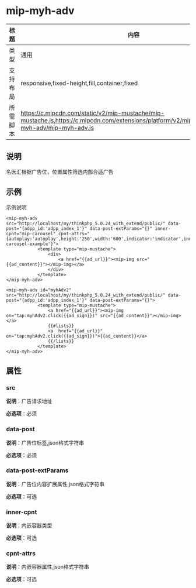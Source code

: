 # mip-myh-adv

标题|内容
----|----
类型| 通用
支持布局| responsive,fixed-height,fill,container,fixed
所需脚本| https://c.mipcdn.com/static/v2/mip-mustache/mip-mustache.js,https://c.mipcdn.com/extensions/platform/v2/mip.mingyihui.net/mip-myh-adv/mip-myh-adv.js

## 说明

名医汇根据广告位，位置属性筛选内部合适广告

## 示例

示例说明

```
<mip-myh-adv src="http://localhost/my/thinkphp_5.0.24_with_extend/public/" data-post="{adpp_id:'adpp_index_1'}" data-post-extParams="{}" inner-cpnt="mip-carousel" cpnt-attrs="{autoplay:'autoplay',height:'250',width:'600',indicator:'indicator',indicatorId:'mip-carousel-example'}">
            <template type="mip-mustache">
                <div>
                    <a href="{{ad_url}}"><mip-img src="{{ad_content}}"></mip-img></a>
                </div>
            </template>
</mip-myh-adv>

<mip-myh-adv id="myhAdv2" src="http://localhost/my/thinkphp_5.0.24_with_extend/public/" data-post="{adpp_id:'adpp_index_1'}" data-post-extParams="{}">
            <template type="mip-mustache">
                <a href="{{ad_url}}"><mip-img on="tap:myhAdv2.click({{ad_sign}})" src="{{ad_content}}"></mip-img></a>
                {{#lists}}
                <a  href="{{ad_url}}" on="tap:myhAdv2.click({{ad_sign}})">{{ad_content}}</a>
                {{/lists}}
            </template>
</mip-myh-adv>
```

## 属性

### src

**说明**：广告请求地址

**必选项**：必须

### data-post

**说明**：广告位标签,json格式字符串

**必选项**：必须

### data-post-extParams

**说明**：广告位内容扩展属性,json格式字符串

**必选项**：可选

### inner-cpnt

**说明**：内嵌容器类型

**必选项**：可选

### cpnt-attrs

**说明**：内嵌容器属性,json格式字符串

**必选项**：可选